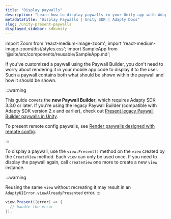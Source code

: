 ```yaml
---
title: "Display paywalls"
description: "Learn how to display paywalls in your Unity app with Adapty SDK."
metadataTitle: "Display Paywalls | Unity SDK | Adapty Docs"
slug: /unity-present-paywalls
displayed_sidebar: sdkunity
---
```


import Zoom from 'react-medium-image-zoom';
import 'react-medium-image-zoom/dist/styles.css';
import SampleApp from '@site/src/components/reusable/SampleApp.md'; 

If you've customized a paywall using the Paywall Builder, you don't need to worry about rendering it in your mobile app code to display it to the user. Such a paywall contains both what should be shown within the paywall and how it should be shown.

:::warning

This guide covers the **new Paywall Builder**, which requires Adapty SDK 3.3.0 or later. If you're using the legacy Paywall Builder (compatible with Adapty SDK version 2.x and earlier), check out [Present legacy Paywall Builder paywalls in Unity](unity-present-paywalls-legacy).

To present remote config paywalls, see [Render paywalls designed with remote config](present-remote-config-paywalls).

:::

To display a paywall, use the `view.Present()` method on the `view` created by the `CreateView` method. Each `view` can only be used once. If you need to display the paywall again, call `createView` one more to create a new `view` instance. 

:::warning

Reusing the same `view` without recreating it may result in an `AdaptyUIError.viewAlreadyPresented` error.
:::

```csharp showLineNumbers title="Unity"
view.Present((error) => {
  // handle the error
});
```

<SampleApp />
